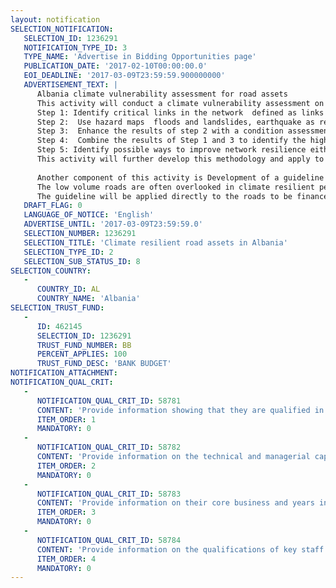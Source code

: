 ```yaml
---
layout: notification
SELECTION_NOTIFICATION: 
   SELECTION_ID: 1236291
   NOTIFICATION_TYPE_ID: 3
   TYPE_NAME: 'Advertise in Bidding Opportunities page'
   PUBLICATION_DATE: '2017-02-10T00:00:00.0'
   EOI_DEADLINE: '2017-03-09T23:59:59.900000000'
   ADVERTISEMENT_TEXT: |
      Albania climate vulnerability assessment for road assets
      This activity will conduct a climate vulnerability assessment on roads network in Albania, focusing on national roads with possible inclusion of secondary and local roads. The methodology builds on earlier experiences elsewhere (i.e., Mozambique and Peru), where the approach was found to be valuable and compelling. The methodology consists of five main steps as follows:
      Step 1: Identify critical links in the network  defined as links which have the greatest cost when disrupted:  a measure that combines the impact of traffic volume and lack of alternatives.
      Step 2:  Use hazard maps  floods and landslides, earthquake as relevant  to identify which elements of the network are most likely to be disrupted by climate events.
      Step 3:  Enhance the results of step 2 with a condition assessment where available and appropriate
      Step 4:  Combine the results of Step 1 and 3 to identify the highest priority links  which are most critical and at risk.  
      Step 5: Identify possible ways to improve network resilience either by strengthening the links identified or looking at alternative links possibly by upgrading existing links from a lower level network.  
      This activity will further develop this methodology and apply to the Albania network to prioritize investment for the country and for the Banks engagement in the road sector such as through the Albania Rural Roads Sector Project (P163239) and Albania Results-based Road Maintenance and Safety Project (P132982). Specifically, the recommendations from this activity would inform enhancements/upgrades to the secondary and local road network which could serve to provide redundancy and increase system resilience to the national roads network through P163293. The recommendations of strengthening national roads could also be implemented through the P132982. In addition, this activity will articulate the implications of the work for other Balkan countries.
      
      Another component of this activity is Development of a guideline on climate resilient designs and maintenance for low volume roads/local roads. 
      The low volume roads are often overlooked in climate resilient perspective. The proposed guideline will be practical, low-cost and effective in reducing risks of low volume roads from washing away from floods, landslides and other relevant events. 
      The guideline will be applied directly to the roads to be financed under the Albania Rural Roads Sector Project (P163239), and other local roads in the West Balkan region and worldwide.
   DRAFT_FLAG: 0
   LANGUAGE_OF_NOTICE: 'English'
   ADVERTISE_UNTIL: '2017-03-09T23:59:59.0'
   SELECTION_NUMBER: 1236291
   SELECTION_TITLE: 'Climate resilient road assets in Albania'
   SELECTION_TYPE_ID: 2
   SELECTION_SUB_STATUS_ID: 8
SELECTION_COUNTRY: 
   - 
      COUNTRY_ID: AL
      COUNTRY_NAME: 'Albania'
SELECTION_TRUST_FUND: 
   - 
      ID: 462145
      SELECTION_ID: 1236291
      TRUST_FUND_NUMBER: BB
      PERCENT_APPLIES: 100
      TRUST_FUND_DESC: 'BANK BUDGET'
NOTIFICATION_ATTACHMENT: 
NOTIFICATION_QUAL_CRIT: 
   - 
      NOTIFICATION_QUAL_CRIT_ID: 58781
      CONTENT: 'Provide information showing that they are qualified in the field of the assignment.'
      ITEM_ORDER: 1
      MANDATORY: 0
   - 
      NOTIFICATION_QUAL_CRIT_ID: 58782
      CONTENT: 'Provide information on the technical and managerial capabilities of the firm.'
      ITEM_ORDER: 2
      MANDATORY: 0
   - 
      NOTIFICATION_QUAL_CRIT_ID: 58783
      CONTENT: 'Provide information on their core business and years in business.'
      ITEM_ORDER: 3
      MANDATORY: 0
   - 
      NOTIFICATION_QUAL_CRIT_ID: 58784
      CONTENT: 'Provide information on the qualifications of key staff.'
      ITEM_ORDER: 4
      MANDATORY: 0
---
```


